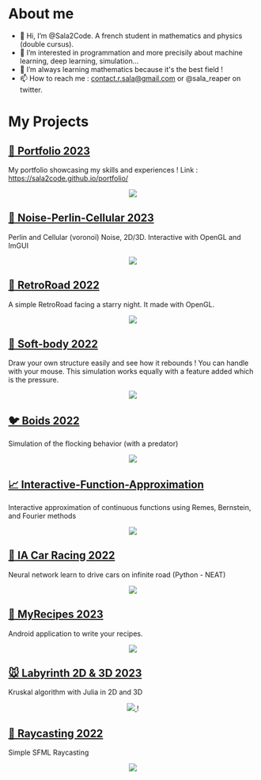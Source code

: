# About me

- 👋 Hi, I’m @Sala2Code. A french student in mathematics and physics (double cursus).
- 👀 I’m interested in programmation and more precisily about machine learning, deep learning, simulation...
- 🌱 I’m always learning mathematics because it's the best field !
- 📫 How to reach me : contact.r.sala@gmail.com or @sala_reaper on twitter.


# My Projects

## [ 🐙 Portfolio 2023](https://github.com/Sala2Code/portfolio)
My portfolio showcasing my skills and experiences !
Link : https://sala2code.github.io/portfolio/
<p align="center">
  <a href="https://github.com/Sala2Code/portfolio">
    <img src="https://user-images.githubusercontent.com/109032171/222574675-a0f4aef0-ccfc-4f5e-94d5-786680b1f8f6.gif">
  </a>

</p>

## [ 🎲 Noise-Perlin-Cellular 2023](https://github.com/Sala2Code/Noise-Perlin-Cellular)
Perlin and Cellular (voronoï) Noise, 2D/3D. Interactive with OpenGL and ImGUI

<p align="center">
  <a href="https://github.com/Sala2Code/Noise-Perlin-Cellular">
    <img src="https://user-images.githubusercontent.com/109032171/222574675-a0f4aef0-ccfc-4f5e-94d5-786680b1f8f6.gif">
  </a>

</p>



## [ 🌌 RetroRoad 2022](https://github.com/Sala2Code/RetroRoad)
A simple RetroRoad facing a starry night. It made with OpenGL.
<p align="center">
  <a href="https://github.com/Sala2Code/RetroRoad">
    <img src="https://user-images.githubusercontent.com/109032171/212911887-32bdde6b-039d-42d8-8cc0-b31b72c12ddf.png">
  </a>
</p>



## [ 🍮 Soft-body 2022](https://github.com/Sala2Code/Soft-Body)
Draw your own structure easily and see how it rebounds ! You can handle with your mouse. This simulation works equally with a feature added which is the pressure.
<p align="center">
  <a href="https://github.com/Sala2Code/Soft-Body">
    <img src="https://user-images.githubusercontent.com/109032171/212907622-bc5a428e-4545-4795-9407-925641832743.png">
  </a>
</p>


## [ 🐦 Boids 2022](https://github.com/Sala2Code/boids)
Simulation of the flocking behavior (with a predator)

<p align="center">
  <a href="https://github.com/Sala2Code/boids">
    <img src="https://user-images.githubusercontent.com/109032171/212928953-f215fdae-1d5a-4f7a-8fec-647cbde15125.gif">
  </a>
</p>

## [ 📈  Interactive-Function-Approximation](https://github.com/Sala2Code/Interactive-Function-Approximation)
Interactive approximation of continuous functions using Remes, Bernstein, and Fourier methods

<p align="center">
  <a href="https://github.com/Sala2Code/Sala2Code/assets/109032171/1721f0fb-4fbf-4734-b4cb-f9cba0f397b2" alt="Interactive function approximation">
    <img src="https://github.com/Sala2Code/Sala2Code/assets/109032171/e63e6fb9-a6c1-4ba2-b838-b56defc2cbbb">
  </a>
</p>



## [ 🚗 IA Car Racing 2022](https://github.com/Sala2Code/IA_Car_Racing)
Neural network learn to drive cars on infinite road (Python - NEAT)

<p align="center">
  <a href="https://github.com/Sala2Code/boids">
    <img src="https://user-images.githubusercontent.com/109032171/212931882-cc96a0dd-937d-4bc6-b367-11432588eba2.png">
  </a>
</p>


## [ 🦀 MyRecipes 2023](https://github.com/Sala2Code/MyRecipes)
Android application to write your recipes. 
<p align="center">
  <a href="https://github.com/Sala2Code/boids">
    <img src="https://user-images.githubusercontent.com/109032171/212910888-c8bc746d-352f-43ec-afdf-22ad6c445b85.png">
  </a>
</p>


## [ 🐭 Labyrinth 2D & 3D 2023](https://github.com/Sala2Code/Labyrinthe-2d-and-3d)
Kruskal algorithm with Julia in 2D and 3D
<p align="center">
  <a href="[https://github.com/Sala2Code/boids](https://github.com/Sala2Code/Labyrinthe-2d-and-3d)">
    <img src="https://user-images.githubusercontent.com/109032171/213881755-f41b6f39-955f-4c72-82d3-871f10b48a4f.gif">
  </a>!
</p>

## [ 🧱 Raycasting 2022](https://github.com/Sala2Code/Raycasting)
Simple SFML Raycasting 
<p align="center">
  <a href="https://github.com/Sala2Code/boids">
    <img src="https://user-images.githubusercontent.com/109032171/212930420-20509eef-e070-41cd-970a-9baa01a23de3.png">
  </a>
</p>

